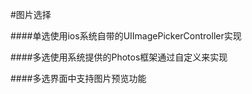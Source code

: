#图片选择 

####单选使用ios系统自带的UIImagePickerController实现<br>

####多选使用系统提供的Photos框架通过自定义来实现<br>

####多选界面中支持图片预览功能 
